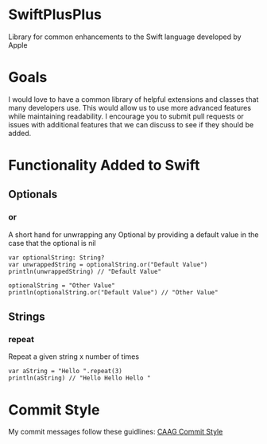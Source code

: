 SwiftPlusPlus
=============

Library for common enhancements to the Swift language developed by Apple

Goals
=====

I would love to have a common library of helpful extensions and classes that many
developers use. This would allow us to use more advanced features while maintaining
readability. I encourage you to submit pull requests or issues with additional features
that we can discuss to see if they should be added.

Functionality Added to Swift
=============================

Optionals
----------

### or

A short hand for unwrapping any Optional by providing a default value in the case that the optional is nil

    var optionalString: String?
    var unwrappedString = optionalString.or("Default Value")
    println(unwrappedString) // "Default Value"

    optionalString = "Other Value"
    println(optionalString.or("Default Value") // "Other Value"

Strings
----------

### repeat

Repeat a given string x number of times

    var aString = "Hello ".repeat(3)
    println(aString) // "Hello Hello Hello "

Commit Style
=======

My commit messages follow these guidlines: [CAAG Commit Style](http://drewag.me/posts/changes-at-a-glance?source=github)
